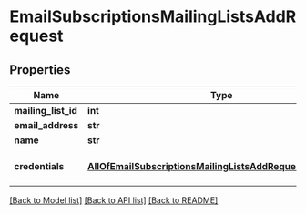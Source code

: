 # EmailSubscriptionsMailingListsAddRequest

## Properties
Name | Type | Description | Notes
------------ | ------------- | ------------- | -------------
**mailing_list_id** | **int** |  | 
**email_address** | **str** |  | 
**name** | **str** |  | [optional] 
**credentials** | [**AllOfEmailSubscriptionsMailingListsAddRequestCredentials**](AllOfEmailSubscriptionsMailingListsAddRequestCredentials.md) | Company API credentials | 

[[Back to Model list]](../README.md#documentation-for-models) [[Back to API list]](../README.md#documentation-for-api-endpoints) [[Back to README]](../README.md)

